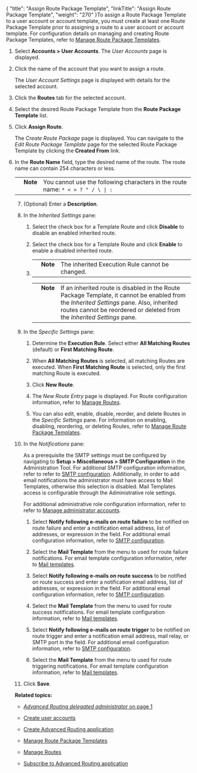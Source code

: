 {
    "title": "Assign Route Package Template",
    "linkTitle": "Assign Route Package Template",
    "weight": "270"
}To assign a Route Package Template to a user account or account template, you must create at least one Route Package Template prior to assigning a route to a user account or account template. For configuration details on managing and creating Route Package Templates, refer to [Manage Route Package Templates](../t_st_manage_route_package_templates).

1.  Select **Accounts > User Accounts**. The *User Accounts* page is displayed.

2.  Click the name of the account that you want to assign a route.  
    The *User Account Settings* page is displayed with details for the selected account.

3.  Click the **Routes** tab for the selected account.

4.  Select the desired Route Package Template from the **Route Package Template** list.

5.  Click **Assign Route**.  
    The *Create Route Package* page is displayed. You can navigate to the *Edit Route Package Template* page for the selected Route Package Template by clicking the **Created From** link.

6.  In the **Route Name** field, type the desired name of the route. The route name can contain 254 characters or less.  
    

    <table cellpadding="0" cellspacing="0">
   <col/>
   <col/>
   <col/>
      <tr>
         <td valign="top">         </td>
         <td valign="top"><span><b>Note</b></span>
         </td>
         <td data-mc-autonum="&lt;b&gt;Note&lt;/b&gt;" valign="top">You cannot use the following characters in the route name: <code>* &lt; &gt; ? " / \ | :</code>         </td>
      </tr>
</table>

7.  (Optional) Enter a **Description**.

8.  In the *Inherited Settings* pane:
    1.  Select the check box for a Template Route and click **Disable** to disable an enabled inherited route.

    2.  Select the check box for a Template Route and click **Enable** to enable a disabled inherited route.

    3.  <table cellpadding="0" cellspacing="0">   <col/>   <col/>   <col/>      <tr>         <td valign="top">         </td>         <td valign="top"><span><b>Note</b></span>         </td>         <td data-mc-autonum="&lt;b&gt;Note&lt;/b&gt;" valign="top">The inherited Execution Rule cannot be changed.         </td>      </tr></table>

        <table cellpadding="0" cellspacing="0">   <col/>   <col/>   <col/>      <tr>         <td valign="top">         </td>         <td valign="top"><span><b>Note</b></span>         </td>         <td data-mc-autonum="&lt;b&gt;Note&lt;/b&gt;" valign="top">If an inherited route is disabled in the Route Package Template, it cannot be enabled from the <em>Inherited Settings</em> pane. Also, inherited routes cannot be reordered or deleted from the <em>Inherited Settings</em> pane.         </td>      </tr></table>

9.  In the *Specific Settings* pane:
    1.  Determine the **Execution Rule**. Select either **All Matching Routes** (default) or **First Matching Route**.
    2.  When **All Matching Routes** is selected, all matching Routes are executed. When **First Matching Route** is selected, only the first matching Route is executed.
    3.  Click **New Route**.
    4.  The *New Route Entry* page is displayed. For Route configuration information, refer to [Manage Routes](../t_st_manage_routes).
    5.  You can also edit, enable, disable, reorder, and delete Routes in the *Specific Settings* pane. For information on enabling, disabling, reordering, or deleting Routes, refer to [Manage Route Package Templates](../t_st_manage_route_package_templates).

10. In the *Notifications* pane:  
    As a prerequisite the SMTP settings must be configured by navigating to **Setup > Miscellaneous > SMTP Configuration** in the Administration Tool. For additional SMTP configuration information, refer to refer to [SMTP configuration](../../../c_st_setup/c_st_miscellaneousconfiguration/t_st_smtpconfiguration). Additionally, in order to add email notifications the administrator must have access to Mail Templates, otherwise this selection is disabled. Mail Templates access is configurable through the Administrative role settings.
    For additional administrative role configuration information, refer to refer to [Manage administrator accounts](../../../c_st_advancedaccountadministration/c_st_manageadministratoraccounts).
    1.  Select **Notify following e-mails on route failure** to be notified on route failure and enter a notification email address, list of addresses, or expression in the field. For additional email configuration information, refer to [SMTP configuration](../../../c_st_setup/c_st_miscellaneousconfiguration/t_st_smtpconfiguration).
    2.  Select the **Mail Template** from the menu to used for route failure notifications. For email template configuration information, refer to [Mail templates](../../../c_st_setup/t_st_mailtemplates).
    3.  Select **Notify following e-mails on route success** to be notified on route success and enter a notification email address, list of addresses, or expression in the field. For additional email configuration information, refer to [SMTP configuration](../../../c_st_setup/c_st_miscellaneousconfiguration/t_st_smtpconfiguration).
    4.  Select the **Mail Template** from the menu to used for route success notifications. For email template configuration information, refer to [Mail templates](../../../c_st_setup/t_st_mailtemplates).
    5.  Select **Notify following e-mails on route trigger** to be notified on route trigger and enter a notification email address, mail relay, or SMTP port in the field. For additional email configuration information, refer to [SMTP configuration](../../../c_st_setup/c_st_miscellaneousconfiguration/t_st_smtpconfiguration).
    6.  Select the **Mail Template** from the menu to used for route triggering notifications. For email template configuration information, refer to [Mail templates](../../../c_st_setup/t_st_mailtemplates).

11. Click **Save**.

**Related topics:**

-   [*Advanced Routing delegated administrator* on page 1](../../../c_st_advancedaccountadministration/c_st_delegatedadministration/t_st_create_delegated_administrator)
-   [Create user accounts](../t_st_create_user_accounts)
-   [Create Advanced Routing application](../t_st_create_advanced_routing_application)
-   [Manage Route Package Templates](../t_st_manage_route_package_templates)
-   [Manage Routes](../t_st_manage_routes)
-   [Subscribe to Advanced Routing application](../t_st_subscribe_advanced_routing_application)
